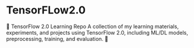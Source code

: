 # TensorFLow2.0
📌 TensorFlow 2.0 Learning Repo A collection of my learning materials, experiments, and projects using TensorFlow 2.0, including ML/DL models, preprocessing, training, and evaluation. 🚀
